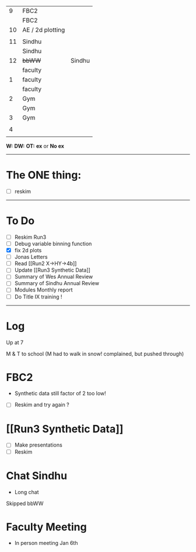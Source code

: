 
|     |                  |        |
| --- | ---------------- | ------ |
| 9   | FBC2             |        |
|     | FBC2             |        |
| 10  | AE / 2d plotting |        |
|     |                  |        |
| 11  | Sindhu           |        |
|     | Sindhu           |        |
| 12  | ~~bbWW~~         | Sindhu |
|     | faculty          |        |
| 1   | faculty          |        |
|     | faculty          |        |
| 2   | Gym              |        |
|     | Gym              |        |
| 3   | Gym              |        |
|     |                  |        |
| 4   |                  |        |
|     |                  |        |

**W:**
**DW:**
**OT:**
**ex** or **No ex**

---
# The ONE thing: 
- [ ] reskim

---
# To Do

- [ ] Reskim Run3
- [ ] Debug variable binning function
- [x] fix 2d plots
- [ ] Jonas Letters
- [ ] Read [[Run2 X->HY->4b]]
- [ ] Update [[Run3 Synthetic Data]]
- [ ] Summary of Wes Annual Review
- [ ] Summary of Sindhu Annual Review
- [ ] Modules Monthly report
- [ ] Do Title IX training !

---

# Log

Up at 7 

M & T to school (M had to walk in snow! complained, but pushed through)

# FBC2
- Synthetic data still factor of 2 too low!
- [ ] Reskim and try again ? 

# [[Run3 Synthetic Data]]
- [ ] Make presentations
- [ ] Reskim

# Chat Sindhu
- Long chat 

Skipped bbWW

# Faculty Meeting
- In person meeting Jan 6th

